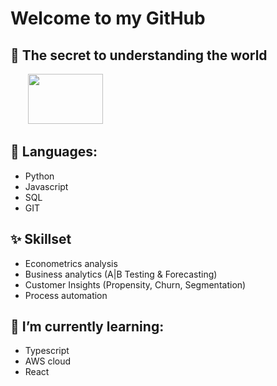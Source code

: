 # Welcome to my GitHub

## 🔭 The secret to understanding the world

&nbsp;&nbsp;&nbsp;&nbsp;&nbsp;&nbsp; <img src="https://render.githubusercontent.com/render/math?math=t = \frac{\bar x - \mu}{s -\sqrt{n}}" width="120" height="80">

## :mega: Languages:

* Python
* Javascript
* SQL
* GIT

## ✨ Skillset

* Econometrics analysis
* Business analytics (A|B Testing & Forecasting)
* Customer Insights (Propensity, Churn, Segmentation)
* Process automation

## 🌱 I’m currently learning:

* Typescript
* AWS cloud
* React
